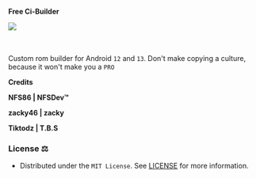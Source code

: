 **Free Ci-Builder**

<img align="center" src="https://github.com/mayankchaudhary26/Cool-Readme-ideas/blob/master/data/multi-screen.gif" />
<br>    
<br>
<br>

Custom rom builder for Android `12` and `13`.
Don't make copying a culture,
because it won't make you a `PRO`

**Credits**

<b><p align="left">NFS86 | NFSDev™</p></b>
<b><p align="left">zacky46 | zacky</p></b>
<b><p align="left">Tiktodz | T.B.S</p></b>

### License ⚖️

- Distributed under the `MIT License`. See [LICENSE](/LICENSE) for more information.
